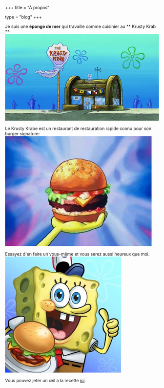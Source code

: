 +++
title = "À propos"

type = "blog"
+++

Je suis une **éponge de mer** qui travaille comme cuisinier au ** Krusty Krab **:
![](/img/krusty_krab.webp)

Le Krusty Krabe est un restaurant de restauration rapide connu pour son burger signature:
![*Le Krabby Patty*](/img/krabby_patty.webp)

Essayez d'en faire un vous-même et vous serez aussi heureux que moi.
![Ma première Krabby Patty](/img/spongebob-krusty-cook.webp)

Vous pouvez jeter un œil à la recette [ici](/blog/krabby_patty/).